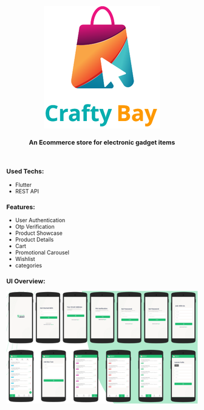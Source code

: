 <div align="center">
    <img alt="UI" src="https://github.com/Anujit-Datta/ecommerce/blob/master/assets/images/logo.svg">
</div>
<h3 align="center">An Ecommerce store for electronic gadget items</h3><br>


<h3 align="left">Used Techs:</h3>

- Flutter
- REST API


<h3 align="left">Features:</h3>

- User Authentication
- Otp Verification
- Product Showcase
- Product Details
- Cart
- Promotional Carousel
- Wishlist
- categories


<h3 align="left">UI Overview:</h3>

<img alt="UI" src="https://github.com/Anujit-Datta/task_manager/blob/main/asset/taskManagerUI.png">


